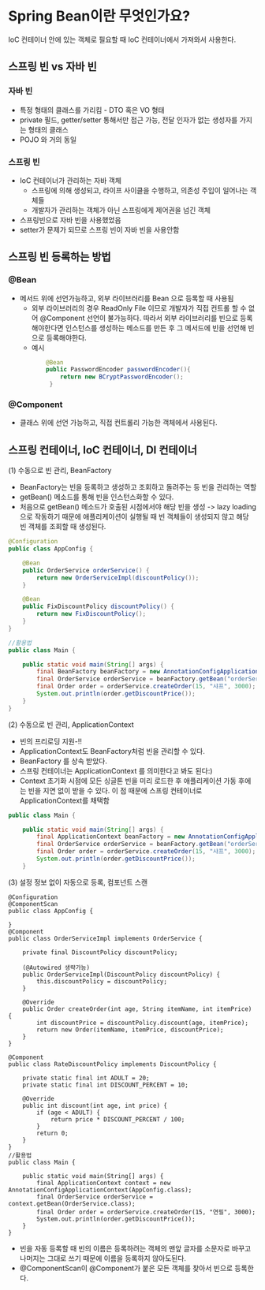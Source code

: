 # Spring Bean이란 무엇인가요?

IoC 컨테이너 안에 있는 객체로 필요할 때 IoC 컨테이너에서 가져와서 사용한다.

## 스프링 빈 vs 자바 빈
### 자바 빈
* 특정 형태의 클래스를 가리킴 - DTO 혹은 VO 형태
* private 필드, getter/setter 통해서만 접근 가능, 전달 인자가 없는 생성자를 가지는 형태의 클래스
* POJO 와 거의 동일
### 스프링 빈 
  * IoC 컨테이너가 관리하는 자바 객체
    * 스프링에 의해 생성되고, 라이프 사이클을 수행하고, 의존성 주입이 일어나는 객체들
    * 개발자가 관리하는 객체가 아닌 스프링에게 제어권을 넘긴 객체
* 스프링빈으로 자바 빈을 사용했었음
* setter가 문제가 되므로 스프링 빈이 자바 빈을 사용안함


## 스프링 빈 등록하는 방법
### @Bean
* 메서드 위에 선언가능하고, 외부 라이브러리를 Bean 으로 등록할 때 사용됨
  * 외부 라이브러리의 경우 ReadOnly File 이므로 개발자가 직접 컨트롤 할 수 없어 @Component 선언이 불가능하다. 따라서 외부 라이브러리를 빈으로 등록해야한다면 인스턴스를 생성하는 메소드를 만든 후 그 메서드에 빈을 선언해 빈으로 등록해야한다.
  * 예시
    ```java
        @Bean
        public PasswordEncoder passwordEncoder(){
            return new BCryptPasswordEncoder();
         }   
    ```
    
### @Component
* 클래스 위에 선언 가능하고, 직접 컨트롤리 가능한 객체에서 사용된다.

## 스프링 컨테이너, IoC 컨테이너, DI 컨테이너

(1) 수동으로 빈 관리, BeanFactory
- BeanFactory는 빈을 등록하고 생성하고 조회하고 돌려주는 등 빈을 관리하는 역할
- getBean() 메소드를 통해 빈을 인스턴스화할 수 있다.
- 처음으로 getBean() 메소드가 호출된 시점에서야 해당 빈을 생성 -> lazy loading 으로 작동하기 때문에 애플리케이션이 실행될 때 빈 객체들이
  생성되지 않고 해당 빈 객체를 조회할 때 생성된다.

```java
@Configuration
public class AppConfig {

    @Bean
    public OrderService orderService() {
        return new OrderServiceImpl(discountPolicy());
    }

    @Bean
    public FixDiscountPolicy discountPolicy() {
        return new FixDiscountPolicy();
    }
}

//활용법
public class Main {

    public static void main(String[] args) {
        final BeanFactory beanFactory = new AnnotationConfigApplicationContext(AppConfig.class);
        final OrderService orderService = beanFactory.getBean("orderService", OrderService.class);
        final Order order = orderService.createOrder(15, "샤프", 3000);
        System.out.println(order.getDiscountPrice());
    }
}
```

(2) 수동으로 빈 관리, ApplicationContext
- 빈의 프리로딩 지원-!!
- ApplicationContext도 BeanFactory처럼 빈을 관리할 수 있다.
- BeanFactory 를 상속 받았다.
- 스프링 컨테이너는 ApplicationContext 를 의미한다고 봐도 된다:)
- Context 초기화 시점에 모든 싱글톤 빈을 미리 로드한 후 애플리케이션 가동 후에는 빈을 지연 없이 받을 수 있다. 이 점 때문에 스프링 컨테이너로 ApplicationContext를 채택함

```java
public class Main {

    public static void main(String[] args) {
        final ApplicationContext beanFactory = new AnnotationConfigApplicationContext(AppConfig.class);
        final OrderService orderService = beanFactory.getBean("orderService", OrderService.class);
        final Order order = orderService.createOrder(15, "샤프", 3000);
        System.out.println(order.getDiscountPrice());
    }
```


(3) 설정 정보 없이 자동으로 등록, 컴포넌트 스캔
```
@Configuration
@ComponentScan
public class AppConfig {

}
@Component
public class OrderServiceImpl implements OrderService {

    private final DiscountPolicy discountPolicy;

    (@Autowired 생략가능)
    public OrderServiceImpl(DiscountPolicy discountPolicy) {
        this.discountPolicy = discountPolicy;
    }

    @Override
    public Order createOrder(int age, String itemName, int itemPrice) {
        int discountPrice = discountPolicy.discount(age, itemPrice);
        return new Order(itemName, itemPrice, discountPrice);
    }
}

@Component
public class RateDiscountPolicy implements DiscountPolicy {

    private static final int ADULT = 20;
    private static final int DISCOUNT_PERCENT = 10;

    @Override
    public int discount(int age, int price) {
        if (age < ADULT) {
            return price * DISCOUNT_PERCENT / 100;
        }
        return 0;
    }
}
//활용법
public class Main {

    public static void main(String[] args) {
        final ApplicationContext context = new AnnotationConfigApplicationContext(AppConfig.class);
        final OrderService orderService = context.getBean(OrderService.class);
        final Order order = orderService.createOrder(15, "연필", 3000);
        System.out.println(order.getDiscountPrice());
    }
}
```
- 빈을 자동 등록할 때 빈의 이름은 등록하려는 객체의 맨앞 글자를 소문자로 바꾸고 나머지는 그대로 쓰기 때문에 이름을 등록하지 않아도된다.
- @ComponentScan이 @Component가 붙은 모든 객체를 찾아서 빈으로 등록한다.

